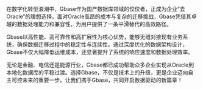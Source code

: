 在数字化转型浪潮中，Gbase作为国产数据库领域的佼佼者，正成为企业“去Oracle”的理想选择。面对Oracle高昂的成本与复杂的迁移挑战，Gbase凭借其卓越的数据处理能力和兼容性，为用户提供了一条平滑替代的高效路径。

Gbase以高性能、高可靠性和高扩展性为核心优势，能够无缝对接现有业务系统，确保数据迁移过程中的稳定性与连续性。通过深度优化的数据架构设计，Gbase不仅大幅降低运维成本，还显著提升了系统的响应速度和数据处理效率。

无论是金融、电信还是能源行业，Gbase都已成功帮助众多企业实现从Oracle到本地化数据库的平稳过渡。选择Gbase，不仅是技术上的升级，更是企业迈向自主可控未来的重要一步。让我们携手Gbase，共同开启数据驱动的新篇章！